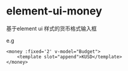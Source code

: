# element-ui-money
基于element ui 样式的货币格式输入框

e.g

```
<money :fixed='2' v-model="Budget">
    <template slot="append">KUSD</template>
</money>
```
